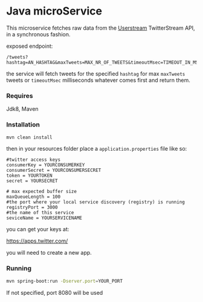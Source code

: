 
# Java microService

This microservice fetches raw data from the [Userstream]("https://userstream.twitter.com") TwitterStream API, in a synchronous fashion.

exposed endpoint: 
```
/tweets?hashtag=AN_HASHTAG&maxTweets=MAX_NR_OF_TWEETS&timeoutMsec=TIMEOUT_IN_MSEC
```

the service will fetch tweets for the specified `hashtag` for max `maxTweets` tweets or `timeoutMsec` milliseconds whatever comes first and return them.

### Requires
Jdk8, Maven

### Installation

```sh
mvn clean install

```

then in your resources folder place a `application.properties` file like so:

```
#twitter access keys
consumerKey = YOURCONSUMERKEY
consumerSecret = YOURCONSUMERSECRET
token = YOURTOKEN
secret = YOURSECRET

# max expected buffer size
maxQueueLength = 100
#the port where your local service discovery (registry) is running
registryPort = 3000
#the name of this service
seviceName = YOURSERVICENAME
```

you can get your keys at:

https://apps.twitter.com/

you will need to create a new app.

### Running
```sh
mvn spring-boot:run -Dserver.port=YOUR_PORT
```
If not specified, port 8080 will be used
